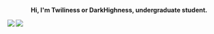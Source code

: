  <div align="center">
        <p style="font-weight: bold;">
            Hi, I'm Twiliness or DarkHighness, undergraduate student.
        </p>
    </div>
    <div>
        <a href="https://github.com/DarkHighness">
            <img align="left"
                src="https://github-readme-stats.vercel.app/api?username=DarkHighness&show_icons=true&icon_color=805AD5&text_color=718096&bg_color=ffffff&hide_border=true&count_private=true" />
        </a>
        <a href="https://github.com/DarkHighness">
            <img align="left" src="https://github-readme-stats.vercel.app/api/top-langs/?username=DarkHighness&show_icons=true&icon_color=805AD5&text_color=718096&bg_color=ffffff&hide_border=true&count_private=true">
        </a>
</div>
